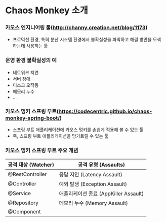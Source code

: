 # Chaos Monkey 소개

### 카오스 엔지니어링 툴(http://channy.creation.net/blog/1173)
+ 프로덕션 환경, 특히 분산 시스템 환경에서 불확실성을 파악하고 해결 방안을 모색하는데 사용하는 툴

### 운영 환경 불확실성의 예
+ 네트워크 지연
+ 서버 장애
+ 디스크 오작동
+ 메모리 누수
+ ...

### 카오스 멍키 스프링 부트(https://codecentric.github.io/chaos-monkey-spring-boot/)
+ 스프링 부트 애플리케이션에 카오스 멍키를 손쉽게 적용해 볼 수 있는 툴
+ 즉, 스프링 부트 애플리케이션을 망가트릴 수 있는 툴

### 카오스 멍키 스프링 부트 주요 개념

|공격 대상 (Watcher)|공격 유형 (Assaults)|
|---|---|
|@RestController|응답 지연 (Latency Assault)|
|@Controller|예외 발생 (Exception Assault)|
|@Service|애플리케이션 종료 (AppKiller Assault)|
|@Repository|메모리 누수 (Memory Assault)|
|@Component||
